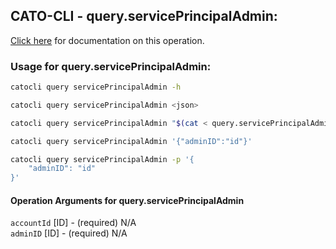 
## CATO-CLI - query.servicePrincipalAdmin:
[Click here](https://api.catonetworks.com/documentation/#query-query.servicePrincipalAdmin) for documentation on this operation.

### Usage for query.servicePrincipalAdmin:

```bash
catocli query servicePrincipalAdmin -h

catocli query servicePrincipalAdmin <json>

catocli query servicePrincipalAdmin "$(cat < query.servicePrincipalAdmin.json)"

catocli query servicePrincipalAdmin '{"adminID":"id"}'

catocli query servicePrincipalAdmin -p '{
    "adminID": "id"
}'
```

#### Operation Arguments for query.servicePrincipalAdmin ####

`accountId` [ID] - (required) N/A    
`adminID` [ID] - (required) N/A    
